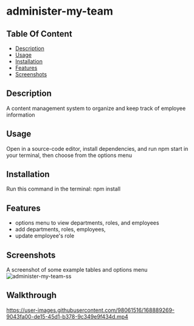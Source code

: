 # administer-my-team
## Table Of Content
- [Description](#description)
- [Usage](#usage)
- [Installation](#installation)
- [Features](#features)
- [Screenshots](#screenshots)

## Description 
A content management system to organize and keep track of employee information

## Usage
Open in a source-code editor, install dependencies, and run npm start in your terminal, then choose from the options menu

## Installation
Run this command in the terminal: npm install

## Features
- options menu to view departments, roles, and employees
- add departments, roles, employees,
- update employee's role

## Screenshots
A screenshot of some example tables and options menu
![administer-my-team-ss](https://user-images.githubusercontent.com/98061516/168889955-6a0ac2bd-1691-4901-bc89-f4f97dd10a28.png)

## Walkthrough
https://user-images.githubusercontent.com/98061516/168889269-9043fa00-de15-45d1-b378-9c349e9f434d.mp4
